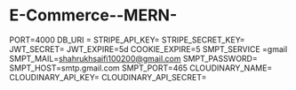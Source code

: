 # E-Commerce--MERN-

PORT=4000
DB_URI =
STRIPE_API_KEY=
STRIPE_SECRET_KEY=
JWT_SECRET=
JWT_EXPIRE=5d
COOKIE_EXPIRE=5
SMPT_SERVICE =gmail
SMPT_MAIL=shahrukhsaifi100200@gmail.com
SMPT_PASSWORD=
SMPT_HOST=smtp.gmail.com
SMPT_PORT=465
CLOUDINARY_NAME=
CLOUDINARY_API_KEY=
CLOUDINARY_API_SECRET=
